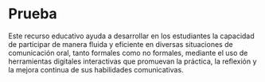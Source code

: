 # Prueba
Este recurso educativo ayuda a desarrollar en los estudiantes la capacidad de participar de manera fluida y eficiente en diversas situaciones de comunicación oral, tanto formales como no formales, mediante el uso de herramientas digitales interactivas que promuevan la práctica, la reflexión y la mejora continua de sus habilidades comunicativas.
